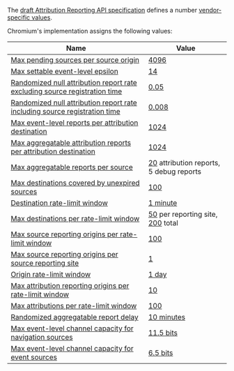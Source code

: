 The [draft Attribution Reporting API
specification](https://wicg.github.io/attribution-reporting-api) defines a
number [vendor-specific
values](https://wicg.github.io/attribution-reporting-api/#vendor-specific-values).

Chromium's implementation assigns the following values:

| Name | Value |
| ---- | ----- |
| [Max pending sources per source origin][] | [4096][max pending sources per source origin value] |
| [Max settable event-level epsilon][] | [14][max settable event-level epsilon value] |
| [Randomized null attribution report rate excluding source registration time][] | [0.05][randomized null attribution report rate excluding source registration time value] |
| [Randomized null attribution report rate including source registration time][] | [0.008][randomized null attribution report rate including source registration time value] |
| [Max event-level reports per attribution destination][] | [1024][max event-level reports per attribution destination value] |
| [Max aggregatable attribution reports per attribution destination][] | [1024][max aggregatable attribution reports per attribution destination value] |
| [Max aggregatable reports per source][] | [20][max aggregatable attribution reports per source value] attribution reports, 5 debug reports|
| [Max destinations covered by unexpired sources][] | [100][max destinations covered by unexpired sources value] |
| [Destination rate-limit window][] | [1 minute][destination rate-limit window value]
| [Max destinations per rate-limit window][] | [50][max destinations per rate-limit window per reporting site] per reporting site, [200][max destinations per rate-limit window total] total
| [Max source reporting origins per rate-limit window][] | [100][max source reporting origins per rate-limit window value] |
| [Max source reporting origins per source reporting site][] | [1][max source reporting origins per source reporting site value]
| [Origin rate-limit window][] | [1 day][origin rate-limit window value]
| [Max attribution reporting origins per rate-limit window][] | [10][max attribution reporting origins per rate-limit window value] |
| [Max attributions per rate-limit window][] | [100][max attributions per rate-limit window value] |
| [Randomized aggregatable report delay][] | [10 minutes][randomized aggregatable report delay value] |
| [Max event-level channel capacity for navigation sources][] | [11.5 bits][max event-level channel capacity for navigations value] |
| [Max event-level channel capacity for event sources][] | [6.5 bits][max event-level channel capacity for events value] |

[Max pending sources per source origin]: https://wicg.github.io/attribution-reporting-api/#max-pending-sources-per-source-origin
[max pending sources per source origin value]: https://source.chromium.org/chromium/chromium/src/+/main:content/browser/attribution_reporting/attribution_config.h;l=151;drc=3be0e68c5ed56aba7c321cbaea22558eee61fc50
[Max settable event-level epsilon]: https://wicg.github.io/attribution-reporting-api/#max-settable-event-level-epsilon
[max settable event-level epsilon value]: https://source.chromium.org/chromium/chromium/src/+/main:content/browser/attribution_reporting/attribution_config.h;l=57;drc=3733a639d724a4353463a872605119d11a1e4d37
[Randomized null attribution report rate excluding source registration time]: https://wicg.github.io/attribution-reporting-api/#randomized-null-attribution-report-rate-excluding-source-registration-time
[randomized null attribution report rate excluding source registration time value]: https://source.chromium.org/chromium/chromium/src/+/main:content/browser/attribution_reporting/attribution_config.h;l=109;drc=3733a639d724a4353463a872605119d11a1e4d37
[Randomized null attribution report rate including source registration time]: https://wicg.github.io/attribution-reporting-api/#randomized-null-attribution-report-rate-including-source-registration-time
[randomized null attribution report rate including source registration time value]: https://source.chromium.org/chromium/chromium/src/+/main:content/browser/attribution_reporting/attribution_config.h;l=108;drc=3733a639d724a4353463a872605119d11a1e4d37
[Max event-level reports per attribution destination]: https://wicg.github.io/attribution-reporting-api/#max-event-level-reports-per-attribution-destination
[max event-level reports per attribution destination value]: https://source.chromium.org/chromium/chromium/src/+/main:content/browser/attribution_reporting/attribution_config.h;l=61;drc=3733a639d724a4353463a872605119d11a1e4d37
[Max aggregatable attribution reports per attribution destination]: https://wicg.github.io/attribution-reporting-api/#max-aggregatable-attribution-reports-per-attribution-destination
[max aggregatable attribution reports per attribution destination value]: https://source.chromium.org/chromium/chromium/src/+/main:content/browser/attribution_reporting/attribution_config.h;l=90;drc=3733a639d724a4353463a872605119d11a1e4d37
[Max aggregatable reports per source]: https://wicg.github.io/attribution-reporting-api/#max-aggregatable-reports-per-source
[max aggregatable attribution reports per source value]: https://source.chromium.org/chromium/chromium/src/+/main:content/browser/attribution_reporting/attribution_config.h;l=111;drc=3733a639d724a4353463a872605119d11a1e4d37
[Max destinations covered by unexpired sources]: https://wicg.github.io/attribution-reporting-api/#max-destinations-covered-by-unexpired-sources
[max destinations covered by unexpired sources value]: https://source.chromium.org/chromium/chromium/src/+/main:content/browser/attribution_reporting/attribution_config.h;l=127;drc=3733a639d724a4353463a872605119d11a1e4d37
[Destination rate-limit window]: https://wicg.github.io/attribution-reporting-api/#destination-rate-limit-window
[Destination rate-limit window value]: https://source.chromium.org/chromium/chromium/src/+/refs/heads/main:content/browser/attribution_reporting/destination_throttler.h;l=30;drc=1890f3f74c8100eb1a3e945d34d6fd576d2a9061
[Max destinations per rate-limit window]: https://wicg.github.io/attribution-reporting-api/#max-destinations-per-rate-limit-window
[Max destinations per rate-limit window per reporting site]: https://source.chromium.org/chromium/chromium/src/+/refs/heads/main:content/browser/attribution_reporting/destination_throttler.h;l=29;drc=1890f3f74c8100eb1a3e945d34d6fd576d2a9061
[Max destinations per rate-limit window total]: https://source.chromium.org/chromium/chromium/src/+/refs/heads/main:content/browser/attribution_reporting/destination_throttler.h;l=28;drc=1890f3f74c8100eb1a3e945d34d6fd576d2a9061
[Max source reporting origins per rate-limit window]: https://wicg.github.io/attribution-reporting-api/#max-source-reporting-origins-per-rate-limit-window
[max source reporting origins per rate-limit window value]: https://source.chromium.org/chromium/chromium/src/+/main:content/browser/attribution_reporting/attribution_config.h;l=28;drc=3733a639d724a4353463a872605119d11a1e4d37
[Max source reporting origins per source reporting site]: https://wicg.github.io/attribution-reporting-api/#max-source-reporting-origins-per-source-reporting-site
[max source reporting origins per source reporting site value]: https://source.chromium.org/chromium/chromium/src/+/main:content/browser/attribution_reporting/attribution_config.h;l=46;drc=48c727720b2bac7a0ab845f2f51b776d2042656e
[Origin rate-limit window]: https://wicg.github.io/attribution-reporting-api/#origin-rate-limit-window
[origin rate-limit window value]: https://source.chromium.org/chromium/chromium/src/+/main:content/browser/attribution_reporting/attribution_config.h;l=49;drc=48c727720b2bac7a0ab845f2f51b776d2042656e
[Max attribution reporting origins per rate-limit window]: https://wicg.github.io/attribution-reporting-api/#max-attribution-reporting-origins-per-rate-limit-window
[max attribution reporting origins per rate-limit window value]: https://source.chromium.org/chromium/chromium/src/+/main:content/browser/attribution_reporting/attribution_config.h;l=32;drc=3733a639d724a4353463a872605119d11a1e4d37
[Max attributions per rate-limit window]: https://wicg.github.io/attribution-reporting-api/#max-attributions-per-rate-limit-window
[max attributions per rate-limit window value]: https://source.chromium.org/chromium/chromium/src/+/main:content/browser/attribution_reporting/attribution_config.h;l=36;drc=3733a639d724a4353463a872605119d11a1e4d37
[Randomized aggregatable report delay]: https://wicg.github.io/attribution-reporting-api/#randomized-aggregatable-report-delay
[randomized aggregatable report delay value]: https://source.chromium.org/chromium/chromium/src/+/main:content/browser/attribution_reporting/attribution_config.h;l=106;drc=3733a639d724a4353463a872605119d11a1e4d37
[Max event-level channel capacity for navigation sources]: https://wicg.github.io/attribution-reporting-api/#max-event-level-channel-capacity-per-source
[max event-level channel capacity for navigations value]: https://source.chromium.org/chromium/chromium/src/+/main:content/browser/attribution_reporting/attribution_config.h;l=77;drc=f470a177bbf7e636c598fd8c9e9dee4f936e73ad
[Max event-level channel capacity for event sources]: https://wicg.github.io/attribution-reporting-api/#max-event-level-channel-capacity-per-source
[max event-level channel capacity for events value]: https://source.chromium.org/chromium/chromium/src/+/main:content/browser/attribution_reporting/attribution_config.h;l=114;drc=22c828d3e18706a79fde266109d0e9290a679c56
